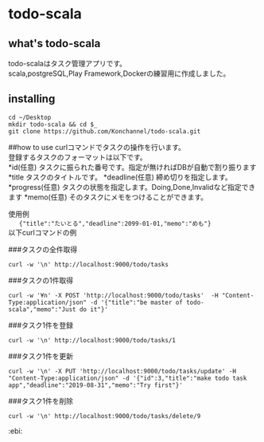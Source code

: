 # todo-scala

## what's todo-scala
todo-scalaはタスク管理アプリです。  
scala,postgreSQL,Play Framework,Dockerの練習用に作成しました。  

## installing
```
cd ~/Desktop
mkdir todo-scala && cd $_
git clone https://github.com/Konchannel/todo-scala.git
```  

##how to use
curlコマンドでタスクの操作を行います。  
登録するタスクのフォーマットは以下です。  
*id(任意)	タスクに振られた番号です。指定が無ければDBが自動で割り振ります
*title		タスクのタイトルです。
*deadline(任意)	締め切りを指定します。
*progress(任意)	タスクの状態を指定します。Doing,Done,Invalidなど指定できます
*memo(任意)	そのタスクにメモをつけることができます。  

使用例  
`	
{"title":"たいとる","deadline":2099-01-01,"memo":"めも"}
`    
以下curlコマンドの例  

###タスクの全件取得
```
curl -w '\n' http://localhost:9000/todo/tasks
```
###タスクの1件取得
```
curl -w '¥n' -X POST 'http://localhost:9000/todo/tasks'  -H "Content-Type:application/json" -d '{"title":"be master of todo-scala","memo":"Just do it"}'
```
###タスク1件を登録
```
curl -w '\n' http://localhost:9000/todo/tasks/1
```
###タスク1件を更新
```
curl -w '\n' -X PUT 'http://localhost:9000/todo/tasks/update' -H "Content-Type:application/json" -d '{"id":3,"title":"make todo task app","deadline":"2019-08-31","memo":"Try first"}'
```
###タスク1件を削除
```
curl -w '\n' http://localhost:9000/todo/tasks/delete/9
```


:ebi:

